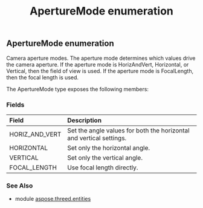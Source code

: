 ﻿---
title: ApertureMode enumeration
second_title: Aspose.3D for Python via .NET API References
description: 
type: docs
weight: 590
url: /python-net/aspose.threed.entities/aperturemode/
is_root: false
---

## ApertureMode enumeration

Camera aperture modes.
The aperture mode determines which values drive the camera aperture. 
If the aperture mode is HorizAndVert, Horizontal, or Vertical, then the field of view is used. 
If the aperture mode is FocalLength, then the focal length is used.



The ApertureMode type exposes the following members:

### Fields
| Field | Description |
| :- | :- |
| HORIZ_AND_VERT | Set the angle values for both the horizontal and vertical settings. |
| HORIZONTAL | Set only the horizontal angle. |
| VERTICAL | Set only the vertical angle. |
| FOCAL_LENGTH | Use focal length directly. |



### See Also
* module [aspose.threed.entities](..)
